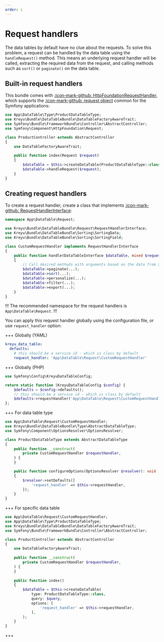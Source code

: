```yaml
---
order: i
---
```


# Request handlers

The data tables by default have no clue about the requests.
To solve this problem, a request can be handled by the data table using the `handleRequest()` method.
This means an underlying request handler will be called, extracting the required data from the request,
and calling methods such as `sort()` or `paginate()` on the data table. 

## Built-in request handlers

This bundle comes with [:icon-mark-github: HttpFoundationRequestHandler](https://github.com/Kreyu/data-table-bundle/blob/main/src/Request/HttpFoundationRequestHandler.php),
which supports the [:icon-mark-github: request object](https://github.com/symfony/http-foundation/blob/6.2/Request.php) common for the Symfony applications:

```php #4,13 src/Controller/ProductController.php
use App\DataTable\Type\ProductDataTableType;
use Kreyu\Bundle\DataTableBundle\DataTableFactoryAwareTrait;
use Symfony\Bundle\FrameworkBundle\Controller\AbstractController;
use Symfony\Component\HttpFoundation\Request;

class ProductController extends AbstractController
{
    use DataTableFactoryAwareTrait;
    
    public function index(Request $request)
    {
        $dataTable = $this->createDataTable(ProductDataTableType::class);
        $dataTable->handleRequest($request);
    }
}
```

## Creating request handlers

To create a request handler, create a class that implements [:icon-mark-github: RequestHandlerInterface](https://github.com/Kreyu/data-table-bundle/blob/main/src/Request/RequestHandlerInterface.php):

```php # src/DataTable/Request/CustomRequestHandler.php
namespace App\DataTable\Request;

use Kreyu\Bundle\DataTableBundle\Request\RequestHandlerInterface;
use Kreyu\Bundle\DataTableBundle\Sorting\SortingData;
use Kreyu\Bundle\DataTableBundle\Sorting\SortingField;

class CustomRequestHandler implements RequestHandlerInterface
{
    public function handle(DataTableInterface $dataTable, mixed $request = null): void
    {
        // Call desired methods with arguments based on the data from $request
        $dataTable->paginate(...);
        $dataTable->sort(...);
        $dataTable->personalize(...);
        $dataTable->filter(...);
        $dataTable->export(...); 
    }
}
```

!!!
The recommended namespace for the request handlers is `App\DataTable\Request`.
!!!

You can apply this request handler globally using the configuration file, or use `request_handler` option:

+++ Globally (YAML)
```yaml # config/packages/kreyu_data_table.yaml
kreyu_data_table:
  defaults:
    # this should be a service id - which is class by default
    request_handler: 'App\DataTable\Request\CustomRequestHandler'
```
+++ Globally (PHP)
```php # config/packages/kreyu_data_table.php
use Symfony\Config\KreyuDataTableConfig;

return static function (KreyuDataTableConfig $config) {
    $defaults = $config->defaults();
    // this should be a service id - which is class by default
    $defaults->requestHandler('App\DataTable\Request\CustomRequestHandler');
};
```
+++ For data table type
```php # src/DataTable/Type/ProductDataTable.php
use App\DataTable\Request\CustomRequestHandler;
use Kreyu\Bundle\DataTableBundle\Type\AbstractDataTableType;
use Symfony\Component\OptionsResolver\OptionsResolver;

class ProductDataTableType extends AbstractDataTableType
{
    public function __construct(
        private CustomRequestHandler $requestHandler,
    ) {
    }

    public function configureOptions(OptionsResolver $resolver): void
    {
        $resolver->setDefaults([
            'request_handler' => $this->requestHandler,
        ]);
    }
}
```
+++ For specific data table
```php # src/Controller/ProductController.php
use App\DataTable\Request\CustomRequestHandler;
use App\DataTable\Type\ProductDataTableType;
use Kreyu\Bundle\DataTableBundle\DataTableFactoryAwareTrait;
use Symfony\Bundle\FrameworkBundle\Controller\AbstractController;

class ProductController extends AbstractController
{
    use DataTableFactoryAwareTrait;
    
    public function __construct(
        private CustomRequestHandler $requestHandler,
    ) {
    }
    
    public function index()
    {
        $dataTable = $this->createDataTable(
            type: ProductDataTableType::class, 
            query: $query,
            options: [
                'request_handler' => $this->requestHandler,
            ],
        );
    }
}
```
+++

